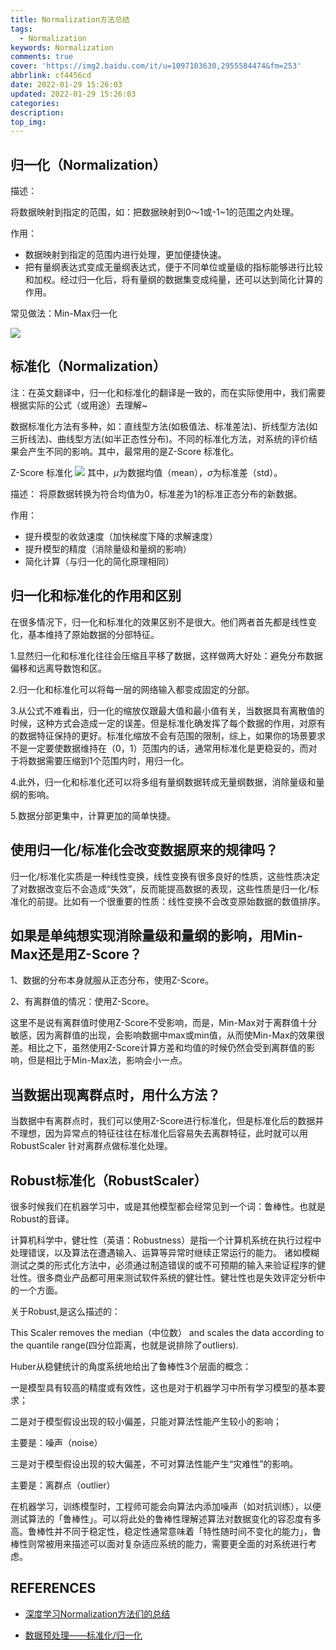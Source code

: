 ```yaml
---
title: Normalization方法总结
tags:
  - Normalization
keywords: Normalization
comments: true
cover: 'https://img2.baidu.com/it/u=1097103630,2955584474&fm=253'
abbrlink: cf4456cd
date: 2022-01-29 15:26:03
updated: 2022-01-29 15:26:03
categories:
description:
top_img:
---
```


## 归一化（Normalization）
描述：

将数据映射到指定的范围，如：把数据映射到0～1或-1~1的范围之内处理。

作用：

- 数据映射到指定的范围内进行处理，更加便捷快速。
- 把有量纲表达式变成无量纲表达式，便于不同单位或量级的指标能够进行比较和加权。经过归一化后，将有量纲的数据集变成纯量，还可以达到简化计算的作用。


常见做法：Min-Max归一化

![](https://pic4.zhimg.com/80/v2-768d71b5ced77365e42b7b9e8108c903_720w.jpg)

## 标准化（Normalization）
注：在英文翻译中，归一化和标准化的翻译是一致的，而在实际使用中，我们需要根据实际的公式（或用途）去理解~

数据标准化方法有多种，如：直线型方法(如极值法、标准差法)、折线型方法(如三折线法)、曲线型方法(如半正态性分布)。不同的标准化方法，对系统的评价结果会产生不同的影响。其中，最常用的是Z-Score 标准化。

Z-Score 标准化
![](https://pic3.zhimg.com/80/v2-5e77b78462a8e2d91d19ffb12545f2e2_720w.jpg)
其中，$\mu$为数据均值（mean），$\sigma$为标准差（std）。

描述：
将原数据转换为符合均值为0，标准差为1的标准正态分布的新数据。

作用：

- 提升模型的收敛速度（加快梯度下降的求解速度）
- 提升模型的精度（消除量级和量纲的影响）
- 简化计算（与归一化的简化原理相同）

## 归一化和标准化的作用和区别

在很多情况下，归一化和标准化的效果区别不是很大。他们两者首先都是线性变化，基本维持了原始数据的分部特征。

1.显然归一化和标准化往往会压缩且平移了数据，这样做两大好处：避免分布数据偏移和远离导数饱和区。

2.归一化和标准化可以将每一层的网络输入都变成固定的分部。

3.从公式不难看出，归一化的缩放仅跟最大值和最小值有关，当数据具有离散值的时候，这种方式会造成一定的误差。但是标准化确发挥了每个数据的作用，对原有的数据特征保持的更好。标准化缩放不会有范围的限制，综上，如果你的场景要求不是一定要使数据维持在（0，1）范围内的话，通常用标准化是更稳妥的，而对于将数据需要压缩到1个范围内时，用归一化。

4.此外，归一化和标准化还可以将多组有量纲数据转成无量纲数据，消除量级和量纲的影响。

5.数据分部更集中，计算更加的简单快捷。

## 使用归一化/标准化会改变数据原来的规律吗？

归一化/标准化实质是一种线性变换，线性变换有很多良好的性质，这些性质决定了对数据改变后不会造成“失效”，反而能提高数据的表现，这些性质是归一化/标准化的前提。比如有一个很重要的性质：线性变换不会改变原始数据的数值排序。

## 如果是单纯想实现消除量级和量纲的影响，用Min-Max还是用Z-Score？

1、数据的分布本身就服从正态分布，使用Z-Score。

2、有离群值的情况：使用Z-Score。

这里不是说有离群值时使用Z-Score不受影响，而是，Min-Max对于离群值十分敏感，因为离群值的出现，会影响数据中max或min值，从而使Min-Max的效果很差。相比之下，虽然使用Z-Score计算方差和均值的时候仍然会受到离群值的影响，但是相比于Min-Max法，影响会小一点。

## 当数据出现离群点时，用什么方法？

当数据中有离群点时，我们可以使用Z-Score进行标准化，但是标准化后的数据并不理想，因为异常点的特征往往在标准化后容易失去离群特征，此时就可以用RobustScaler 针对离群点做标准化处理。


## Robust标准化（RobustScaler）
很多时候我们在机器学习中，或是其他模型都会经常见到一个词：鲁棒性。也就是Robust的音译。

计算机科学中，健壮性（英语：Robustness）是指一个计算机系统在执行过程中处理错误，以及算法在遭遇输入、运算等异常时继续正常运行的能力。 诸如模糊测试之类的形式化方法中，必须通过制造错误的或不可预期的输入来验证程序的健壮性。很多商业产品都可用来测试软件系统的健壮性。健壮性也是失效评定分析中的一个方面。

关于Robust,是这么描述的：

This Scaler removes the median（中位数） and scales the data according to the quantile range(四分位距离，也就是说排除了outliers).

Huber从稳健统计的角度系统地给出了鲁棒性3个层面的概念：

一是模型具有较高的精度或有效性，这也是对于机器学习中所有学习模型的基本要求；

二是对于模型假设出现的较小偏差，只能对算法性能产生较小的影响；

主要是：噪声（noise）

三是对于模型假设出现的较大偏差，不可对算法性能产生“灾难性”的影响。

主要是：离群点（outlier）

在机器学习，训练模型时，工程师可能会向算法内添加噪声（如对抗训练），以便测试算法的「鲁棒性」。可以将此处的鲁棒性理解述算法对数据变化的容忍度有多高。鲁棒性并不同于稳定性，稳定性通常意味着「特性随时间不变化的能力」，鲁棒性则常被用来描述可以面对复杂适应系统的能力，需要更全面的对系统进行考虑。

## REFERENCES

- [深度学习Normalization方法们的总结](https://zhuanlan.zhihu.com/p/269744099)

- [数据预处理——标准化/归一化](https://zhuanlan.zhihu.com/p/135473375)


